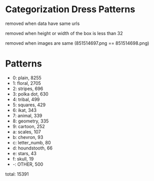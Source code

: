 # Categorization Dress Patterns

removed when data have same urls

removed when height or width of the box is less than 32

removed when images are same (851514697.png == 851514698.png)

# Patterns
- 0: plain, 8255
- 1: floral, 2705
- 2: stripes, 696
- 3: polka dot, 630
- 4: tribal, 499
- 5: squares, 429
- 6: ikat, 343
- 7: animal, 339
- 8: geometry, 335
- 9: cartoon, 252
- a: scales, 107
- b: chevron, 93
- c: letter_numb, 80
- d: houndstooth, 66
- e: stars, 43
- f: skull, 19
- -: OTHER, 500

total: 15391
